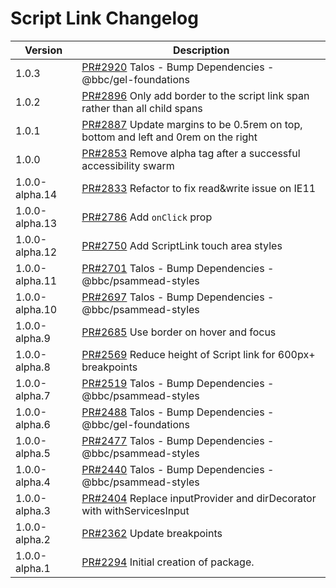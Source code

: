 # Script Link Changelog

<!-- prettier-ignore -->
| Version | Description |
|---------|-------------|
| 1.0.3 | [PR#2920](https://github.com/bbc/psammead/pull/2920) Talos - Bump Dependencies - @bbc/gel-foundations |
| 1.0.2 | [PR#2896](https://github.com/bbc/psammead/pull/2896) Only add border to the script link span rather than all child spans |
| 1.0.1 | [PR#2887](https://github.com/bbc/psammead/pull/2887) Update margins to be 0.5rem on top, bottom and left and 0rem on the right |
| 1.0.0 | [PR#2853](https://github.com/bbc/psammead/pull/2853) Remove alpha tag after a successful accessibility swarm |
| 1.0.0-alpha.14 | [PR#2833](https://github.com/bbc/psammead/pull/2833) Refactor to fix read&write issue on IE11 |
| 1.0.0-alpha.13 | [PR#2786](https://github.com/bbc/psammead/pull/2786) Add `onClick` prop |
| 1.0.0-alpha.12 | [PR#2750](https://github.com/bbc/psammead/pull/2750) Add ScriptLink touch area styles |
| 1.0.0-alpha.11 | [PR#2701](https://github.com/bbc/psammead/pull/2701) Talos - Bump Dependencies - @bbc/psammead-styles |
| 1.0.0-alpha.10 | [PR#2697](https://github.com/bbc/psammead/pull/2697) Talos - Bump Dependencies - @bbc/psammead-styles |
| 1.0.0-alpha.9 | [PR#2685](https://github.com/bbc/psammead/pull/2685) Use border on hover and focus |
| 1.0.0-alpha.8 | [PR#2569](https://github.com/bbc/psammead/pull/2569) Reduce height of Script link for 600px+ breakpoints |
| 1.0.0-alpha.7 | [PR#2519](https://github.com/bbc/psammead/pull/2519) Talos - Bump Dependencies - @bbc/psammead-styles |
| 1.0.0-alpha.6 | [PR#2488](https://github.com/bbc/psammead/pull/2488) Talos - Bump Dependencies - @bbc/gel-foundations |
| 1.0.0-alpha.5 | [PR#2477](https://github.com/bbc/psammead/pull/2477) Talos - Bump Dependencies - @bbc/psammead-styles |
| 1.0.0-alpha.4 | [PR#2440](https://github.com/bbc/psammead/pull/2440) Talos - Bump Dependencies - @bbc/psammead-styles |
| 1.0.0-alpha.3 | [PR#2404](https://github.com/bbc/psammead/pull/2404) Replace inputProvider and dirDecorator with withServicesInput |
| 1.0.0-alpha.2 | [PR#2362](https://github.com/bbc/psammead/pull/2362) Update breakpoints |
| 1.0.0-alpha.1 | [PR#2294](https://github.com/bbc/psammead/pull/2294) Initial creation of package. |
